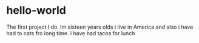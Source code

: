 # hello-world
The first project I do. 
Im sixteen years olds i live in America and also i have had to cats fro long time. 
i have had tacos for lunch
